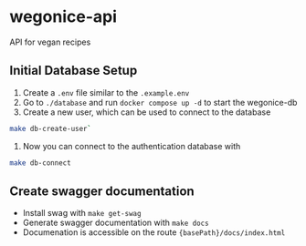 # wegonice-api

API for vegan recipes

## Initial Database Setup

1. Create a `.env` file similar to the `.example.env`
1. Go to `./database` and run `docker compose up -d` to start the wegonice-db
1. Create a new user, which can be used to connect to the database

```zsh
make db-create-user`
```

1. Now you can connect to the authentication database with

```zsh
make db-connect
```

## Create swagger documentation

- Install swag with `make get-swag`
- Generate swagger documentation with `make docs`
- Documenation is accessible on the route `{basePath}/docs/index.html`
